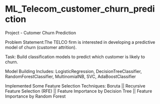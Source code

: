 # ML_Telecom_customer_churn_prediction
Project - Cutomer Churn Prediction			

Problem Statement:The TELCO firm is interested in developing a predictive model of churn (customer attrition).

Task: Build classification models to predict which customer is likely to churn.

Model Building Includes:
LogisticRegression, DecisionTreeClassifier, RandomForestClassifier, MultinomialNB, SVC, AdaBoostClassifier

Implemented Some Feature Selection Techniques: Boruta || Recursive Feature Selection (RFE) || Feature Importance by Decision Tree || Feature Importance by Random Forest
